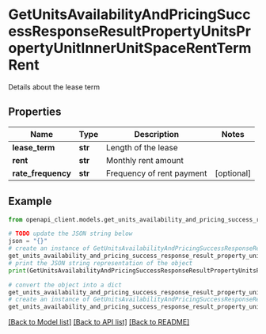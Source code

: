 # GetUnitsAvailabilityAndPricingSuccessResponseResultPropertyUnitsPropertyUnitInnerUnitSpaceRentTermRent

Details about the lease term

## Properties

Name | Type | Description | Notes
------------ | ------------- | ------------- | -------------
**lease_term** | **str** | Length of the lease | 
**rent** | **str** | Monthly rent amount | 
**rate_frequency** | **str** | Frequency of rent payment | [optional] 

## Example

```python
from openapi_client.models.get_units_availability_and_pricing_success_response_result_property_units_property_unit_inner_unit_space_rent_term_rent import GetUnitsAvailabilityAndPricingSuccessResponseResultPropertyUnitsPropertyUnitInnerUnitSpaceRentTermRent

# TODO update the JSON string below
json = "{}"
# create an instance of GetUnitsAvailabilityAndPricingSuccessResponseResultPropertyUnitsPropertyUnitInnerUnitSpaceRentTermRent from a JSON string
get_units_availability_and_pricing_success_response_result_property_units_property_unit_inner_unit_space_rent_term_rent_instance = GetUnitsAvailabilityAndPricingSuccessResponseResultPropertyUnitsPropertyUnitInnerUnitSpaceRentTermRent.from_json(json)
# print the JSON string representation of the object
print(GetUnitsAvailabilityAndPricingSuccessResponseResultPropertyUnitsPropertyUnitInnerUnitSpaceRentTermRent.to_json())

# convert the object into a dict
get_units_availability_and_pricing_success_response_result_property_units_property_unit_inner_unit_space_rent_term_rent_dict = get_units_availability_and_pricing_success_response_result_property_units_property_unit_inner_unit_space_rent_term_rent_instance.to_dict()
# create an instance of GetUnitsAvailabilityAndPricingSuccessResponseResultPropertyUnitsPropertyUnitInnerUnitSpaceRentTermRent from a dict
get_units_availability_and_pricing_success_response_result_property_units_property_unit_inner_unit_space_rent_term_rent_from_dict = GetUnitsAvailabilityAndPricingSuccessResponseResultPropertyUnitsPropertyUnitInnerUnitSpaceRentTermRent.from_dict(get_units_availability_and_pricing_success_response_result_property_units_property_unit_inner_unit_space_rent_term_rent_dict)
```
[[Back to Model list]](../README.md#documentation-for-models) [[Back to API list]](../README.md#documentation-for-api-endpoints) [[Back to README]](../README.md)


